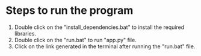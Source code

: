 # Steps to run the program

1. Double click on the "install_dependencies.bat" to install the required libraries.
2. Double click on the "run.bat" to run "app.py" file.
3. Click on the link generated in the terminal after running the "run.bat" file.